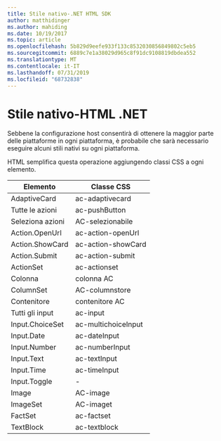 ```yaml
---
title: Stile nativo-.NET HTML SDK
author: matthidinger
ms.author: mahiding
ms.date: 10/19/2017
ms.topic: article
ms.openlocfilehash: 5b829d9eefe933f133c8532030856849802c5eb5
ms.sourcegitcommit: 6889c7e1a38029d965c8f91dc9108819dbdea552
ms.translationtype: MT
ms.contentlocale: it-IT
ms.lasthandoff: 07/31/2019
ms.locfileid: "68732838"
---
```

# <a name="native-styling---net-html"></a>Stile nativo-HTML .NET

Sebbene la configurazione host consentirà di ottenere la maggior parte delle piattaforme in ogni piattaforma, è probabile che sarà necessario eseguire alcuni stili nativi su ogni piattaforma. 

HTML semplifica questa operazione aggiungendo classi CSS a ogni elemento.

| Elemento | Classe CSS |
|---|---|
| AdaptiveCard | ac-adaptivecard |
| Tutte le azioni | ac-pushButton | 
| Seleziona azioni | AC-selezionabile |
| Action.OpenUrl  | ac-action-openUrl |
| Action.ShowCard | ac-action-showCard |
| Action.Submit  | ac-action-submit  |
| ActionSet | ac-actionset |
| Colonna | colonna AC |
| ColumnSet | AC-columnstore |
| Contenitore | contenitore AC |
| Tutti gli input | ac-input |
| Input.ChoiceSet | ac-multichoiceInput  |
| Input.Date | ac-dateInput |
| Input.Number | ac-numberInput |
| Input.Text | ac-textInput |
| Input.Time | ac-timeInput |
| Input.Toggle| - |
| Image  | AC-image |
| ImageSet  | AC-imaget |
| FactSet | ac-factset |
| TextBlock  | ac-textblock |